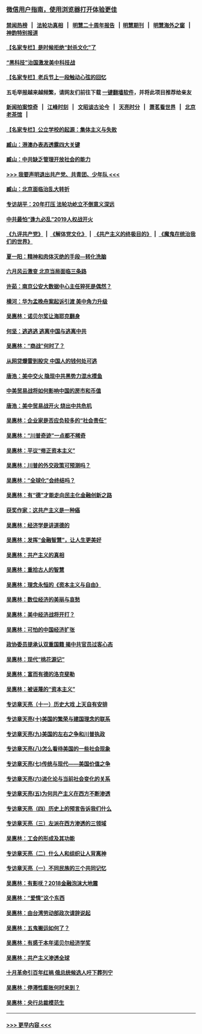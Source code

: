 ### [微信用户指南，使用浏览器打开体验更佳](https://github.com/gfw-breaker/banned-news1/blob/master/indexes/wechat-guide.md?t=0)
#### [禁闻热榜](热点新闻.md?t=0)  &nbsp;&nbsp;|&nbsp;&nbsp; [法轮功真相](https://github.com/gfw-breaker/truth/blob/master/README.md?t=0) &nbsp;&nbsp;|&nbsp;&nbsp; [明慧二十周年报告](https://github.com/gfw-breaker/mh-reports/blob/master/README.md?t=0) &nbsp;&nbsp;|&nbsp;&nbsp;[明慧期刊](https://github.com/gfw-breaker/mh-qikan) &nbsp;&nbsp;|&nbsp;&nbsp; [明慧海外之窗](https://github.com/gfw-breaker/mh-news/blob/master/README.md?t=0) &nbsp;&nbsp;|&nbsp;&nbsp; [神韵特别报道](https://github.com/gfw-breaker/mh-news/blob/master/shenyun.md?t=0)
#### [【名家专栏】是时候拒绝“封杀文化”了](../pages/nsc423/n11814093.md?t=02171544) 
#### [“黑科技”治国激发美中科技战](../pages/nsc423/n11638056.md?t=02171544) 
#### [【名家专栏】老兵节上一段触动心弦的回忆](../pages/nsc423/n11646016.md?t=02171544) 
#### 五毛举报越来越频繁，请网友们前往下载 [一键翻墙软件](https://github.com/gfw-breaker/ssr-accounts)，并将此项目推荐给亲友
#### [新闻拍案惊奇](https://github.com/gfw-breaker/banned-news1/blob/master/pages/link4.md) &nbsp;&nbsp;|&nbsp;&nbsp; [江峰时刻](https://github.com/gfw-breaker/banned-news1/blob/master/pages/link4.md) &nbsp;&nbsp;|&nbsp;&nbsp; [文昭谈古论今](https://github.com/gfw-breaker/banned-news1/blob/master/pages/link4.md) &nbsp;&nbsp;|&nbsp;&nbsp; [天亮时分](https://github.com/gfw-breaker/banned-news1/blob/master/pages/link4.md) &nbsp;&nbsp;|&nbsp;&nbsp; [萧茗看世界](https://github.com/gfw-breaker/banned-news1/blob/master/pages/link4.md) &nbsp;&nbsp;|&nbsp;&nbsp; [北京老茶馆](https://github.com/gfw-breaker/banned-news1/blob/master/pages/link4.md) &nbsp;&nbsp;|&nbsp;&nbsp; 
#### [【名家专栏】公立学校的起源：集体主义与失败](../pages/nsc423/n11601833.md?t=02171544) 
#### [臧山：港澳办表态透露四大关键](../pages/nsc423/n11421628.md?t=02171544) 
#### [臧山：中共缺乏管理开放社会的能力](../pages/nsc423/n11407457.md?t=02171544) 
#### [>>> 我要声明退出共产党、共青团、少年队 <<<](https://github.com/begood0513/goodnews/blob/master/quit/letter.md) 
#### [臧山：北京面临治乱大转折](../pages/nsc423/n11406895.md?t=02171544) 
#### [专访胡平：20年打压 法轮功屹立不倒意义深远](../pages/nsc423/n11398800.md?t=02171544) 
#### [中共最怕“逢九必乱”2019人权战开火](../pages/nsc423/n11385248.md?t=02171544) 
#### [《九评共产党》](https://github.com/begood0513/9ping.md/blob/master/README.md) &nbsp;|&nbsp; [《解体党文化》](../../../../jtdwh.md/blob/master/README.md)  &nbsp;|&nbsp; [《共产主义的终极目的》](../../../../gczydzjmd.md/blob/master/README.md) &nbsp;|&nbsp; [《魔鬼在统治我们的世界》](../../../../mgztzwmdsj.md/blob/master/README.md) 
#### [夏一阳：精神和肉体灭绝的手段—转化洗脑](../pages/nsc423/n11368250.md?t=02171544) 
#### [六月风云激变 北京当局面临三条路](../pages/nsc423/n11313668.md?t=02171544) 
#### [许茹：南京公安大数据中心主任猝死是偶然？](../pages/nsc423/n11064744.md?t=02171544) 
#### [横河：华为孟晚舟案起诉引渡 美中角力升级](../pages/nsc423/n11027230.md?t=02171544) 
#### [吴惠林：诺贝尔奖让海耶克翻身](../pages/nsc423/n10890049.md?t=02171544) 
#### [何坚：逃逃逃 逃离中国与逃离中共](../pages/nsc423/n10592891.md?t=02171544) 
#### [吴惠林：“商战”何时了？](../pages/nsc423/n10573558.md?t=02171544) 
#### [从网贷爆雷到股灾 中国人的钱何处可逃](../pages/nsc423/n10572800.md?t=02171544) 
#### [唐浩：美中交火 隐现中共黑势力混水摸鱼](../pages/nsc423/n10544040.md?t=02171544) 
#### [中美贸易战将如何影响中国的房市和币值](../pages/nsc423/n10543697.md?t=02171544) 
#### [唐浩：美中贸易战开火 烧出中共危机](../pages/nsc423/n10540126.md?t=02171544) 
#### [吴惠林：企业家是否应负较多的“社会责任”](../pages/nsc423/n10535022.md?t=02171544) 
#### [吴惠林：“川普奇迹”一点都不稀奇](../pages/nsc423/n10512808.md?t=02171544) 
#### [吴惠林：平议“修正资本主义”](../pages/nsc423/n10495724.md?t=02171544) 
#### [吴惠林：川普的外交政策可预测吗？](../pages/nsc423/n10462387.md?t=02171544) 
#### [吴惠林：“全球化”会终结吗？](../pages/nsc423/n10452838.md?t=02171544) 
#### [吴惠林：有“德”才能走向民主化金融创新之路](../pages/nsc423/n10432292.md?t=02171544) 
#### [获奖作家：这共产主义是一种癌](../pages/nsc423/n10431541.md?t=02171544) 
#### [吴惠林：经济学是讲道德的](../pages/nsc423/n10398014.md?t=02171544) 
#### [吴惠林：发挥“金融智慧”，让人生更美好](../pages/nsc423/n10375019.md?t=02171544) 
#### [吴惠林：共产主义的真相](../pages/nsc423/n10351394.md?t=02171544) 
#### [吴惠林：重拾古人的智慧](../pages/nsc423/n10337691.md?t=02171544) 
#### [吴惠林：理念永恒的《资本主义与自由》](../pages/nsc423/n10316274.md?t=02171544) 
#### [吴惠林：数位经济的美丽与哀愁](../pages/nsc423/n10292946.md?t=02171544) 
#### [吴惠林：美中经济战将开打？](../pages/nsc423/n10258825.md?t=02171544) 
#### [吴惠林：可怕的中国经济扩张](../pages/nsc423/n10219147.md?t=02171544) 
#### [政协委员提承认双重国籍 揭中共官员过客心态](../pages/nsc423/n10208809.md?t=02171544) 
#### [吴惠林：现代“桃花源记”](../pages/nsc423/n10185234.md?t=02171544) 
#### [吴惠林：富而有德的洛克斐勒](../pages/nsc423/n10142264.md?t=02171544) 
#### [吴惠林：被诬蔑的“资本主义”](../pages/nsc423/n10124816.md?t=02171544) 
#### [专访章天亮（十一）历史大戏 上天自有安排](../pages/nsc423/n10094905.md?t=02171544) 
#### [专访章天亮(十)美国的繁荣与建国理念的联系](../pages/nsc423/n10094899.md?t=02171544) 
#### [专访章天亮(九)美国的左右之争和川普执政](../pages/nsc423/n10094889.md?t=02171544) 
#### [专访章天亮(八)怎么看待美国的一些社会现象](../pages/nsc423/n10094857.md?t=02171544) 
#### [专访章天亮(七)传统与现代——美国价值之争](../pages/nsc423/n10093140.md?t=02171544) 
#### [专访章天亮(六)进化论与当前社会变化的关系](../pages/nsc423/n10092036.md?t=02171544) 
#### [专访章天亮(五)为何共产主义在西方不断渗透](../pages/nsc423/n10083620.md?t=02171544) 
#### [专访章天亮（四）历史上的预言告诉我们什么](../pages/nsc423/n10083606.md?t=02171544) 
#### [专访章天亮（三）左派在西方渗透的三领域](../pages/nsc423/n10081115.md?t=02171544) 
#### [吴惠林：工会的形成及其功能](../pages/nsc423/n10080633.md?t=02171544) 
#### [专访章天亮（二）什么人和组织让人背离神](../pages/nsc423/n10076637.md?t=02171544) 
#### [专访章天亮（一）不同民族的三个共同记忆](../pages/nsc423/n10074188.md?t=02171544) 
#### [吴惠林：有影呒？2018金融泡沫大地震](../pages/nsc423/n10040534.md?t=02171544) 
#### [吴惠林：“爱情”这个东西](../pages/nsc423/n10019423.md?t=02171544) 
#### [吴惠林：由台湾劳动部政次请辞说起](../pages/nsc423/n9979679.md?t=02171544) 
#### [吴惠林：五鬼搬运如何了？](../pages/nsc423/n9925338.md?t=02171544) 
#### [吴惠林：有感于本年诺贝尔经济学奖](../pages/nsc423/n9871883.md?t=02171544) 
#### [吴惠林：共产主义渗透全球](../pages/nsc423/n9812748.md?t=02171544) 
#### [十月革命引百年红祸 俄总统候选人吁下葬列宁](../pages/nsc423/n9810182.md?t=02171544) 
#### [吴惠林：停滞性膨胀何时来到？](../pages/nsc423/n9764136.md?t=02171544) 
#### [吴惠林：央行总裁模范生](../pages/nsc423/n9728134.md?t=02171544) 

----
#### [ >>> 更早内容 <<< ](../indexes/nsc423-earlier.md)
